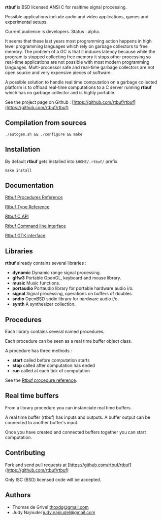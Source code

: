 **rtbuf** is BSD licensed ANSI C for realtime signal processing.

Possible applications include audio and video applications, games and
experimental setups.

Current audience is developers. Status : alpha.

It seems that these last years most programming action happens
in high level programming languages which rely on garbage collectors
to free memory. The problem of a GC is that it induces latency
because while the program is stopped collecting free memory it
stops other processing so real-time applications are not possible
with most modern programming languages. Multi-processor safe and
real-time garbage collectors are not open source and very expensive
pieces of software.

A possible solution to handle real time computation on a garbage
collected platform is to offload real-time computations to a C server
running **rtbuf** which has no garbage collector and is highly portable.

See the project page on Github :
[https://github.com/rtbuf/rtbuf](https://github.com/rtbuf/rtbuf)

## Compilation from sources

```
./autogen.sh && ./configure && make
```

## Installation

By default **rtbuf** gets installed into `$HOME/.rtbuf/` prefix.
```
make install
```

## Documentation

[Rtbuf Procedures Reference](/procedures-reference)

[Rtbuf Type Reference](/type-reference)

[Rtbuf C API](/c-api)

[Rtbuf Command line interface](/cli)

[Rtbuf GTK interface](/gtk)

## Libraries

**rtbuf** already contains several libraries :
 - **dynamic**   Dynamic range signal processing.
 - **glfw3**     Portable OpenGL, keyboard and mouse library.
 - **music**     Music functions.
 - **portaudio** Portaudio library for portable hardware audio i/o.
 - **signal**    Signal processing, operations on buffers of doubles.
 - **sndio**     OpenBSD sndio library for hardware audio i/o.
 - **synth**     A synthesizer collection.

## Procedures

Each library contains several named procedures.

Each procedure can be seen as a real time buffer object class.

A procedure has three methods :
 - **start** called before computation starts
 - **stop** called after computation has ended
 - **run** called at each tick of computation

See the [Rtbuf procedure reference](/procedures-reference).

## Real time buffers

From a library procedure you can instanciate real time buffers.

A real time buffer (rtbuf) has inputs and outputs.
A buffer output can be connected to another buffer's input.

Once you have created and connected buffers together you can start computation.

## Contributing

Fork and send pull requests at
[https://github.com/rtbuf/rtbuf](https://github.com/rtbuf/rtbuf)

Only ISC (BSD) licensed code will be accepted.

## Authors

 - Thomas de Grivel <thoxdg@gmail.com>
 - Judy Najnudel <judy.najnudel@gmail.com>

